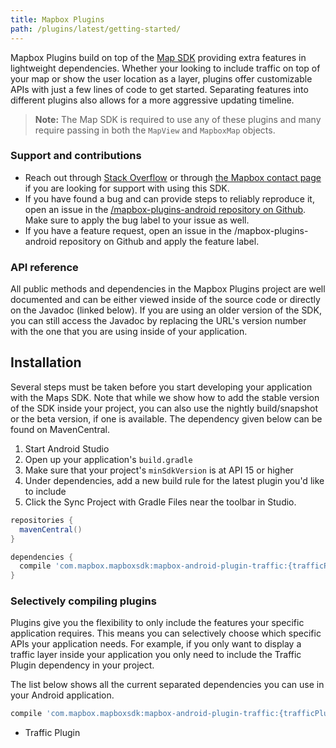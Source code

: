 ```yaml
---
title: Mapbox Plugins
path: /plugins/latest/getting-started/
---
```


Mapbox Plugins build on top of the [Map SDK](/map-sdk/latest/getting-started/) providing extra features in lightweight dependencies. Whether your looking to include traffic on top of your map or show the user location as a layer, plugins offer customizable APIs with just a few lines of code to get started. Separating features into different plugins also allows for a more aggressive updating timeline.

> **Note:** The Map SDK is required to use any of these plugins and many require passing in both the `MapView` and `MapboxMap` objects.

### Support and contributions

- Reach out through [Stack Overflow](https://stackoverflow.com/questions/tagged/mapbox+android) or through [the Mapbox contact page](https://www.mapbox.com/contact/) if you are looking for support with using this SDK.
- If you have found a bug and can provide steps to reliably reproduce it, open an issue in the [/mapbox-plugins-android repository on Github](https://github.com/mapbox/mapbox-plugins-android/issues). Make sure to apply the bug label to your issue as well.
- If you have a feature request, open an issue in the /mapbox-plugins-android repository on Github and apply the feature label.
<!--- If you want to contribute to this SDK, please read [our contribution guidelines](https://github.com/mapbox/mapbox-gl-native/blob/master/CONTRIBUTING.md) and then open a pull request with your changes.-->

### API reference
All public methods and dependencies in the Mapbox Plugins project are well documented and can be either viewed inside of the source code or directly on the Javadoc (linked below). If you are using an older version of the SDK, you can still access the Javadoc by replacing the URL's version number with the one that you are using inside of your application.

<!-- TODO -->
 <!-- - [0.1.0](https://www.mapbox.com/android-docs/api/map-sdk/5.0.2/index.html)-->

## Installation
Several steps must be taken before you start developing your application with the Maps SDK. Note that while we show how to add the stable version of the SDK inside your project, you can also use the nightly build/snapshot or the beta version, if one is available. The dependency given below can be found on MavenCentral.

1. Start Android Studio
2. Open up your application's `build.gradle`
3. Make sure that your project's `minSdkVersion` is at API 15 or higher
4. Under dependencies, add a new build rule for the latest plugin you'd like to include
5. Click the Sync Project with Gradle Files near the toolbar in Studio.

<!-- > **Note:** If your application is close or exceeds the 65k method count limit, you can mitigate this problem by enabling ProGuard inside your application. ProGuard directives are included in the Android dependencies to preserve the required classes. -->

```groovy
repositories {
  mavenCentral()
}

dependencies {
  compile 'com.mapbox.mapboxsdk:mapbox-android-plugin-traffic:{trafficPluginVersion}'
}
```

### Selectively compiling plugins

Plugins give you the flexibility to only include the features your specific application requires. This means you can selectively choose which specific APIs your application needs. For example, if you only want to display a traffic layer inside your application you only need to include the Traffic Plugin dependency in your project.

The list below shows all the current separated dependencies you can use in your Android application.

```groovy
compile 'com.mapbox.mapboxsdk:mapbox-android-plugin-traffic:{trafficPluginVersion}'
```

- Traffic Plugin

<!-- > **Note:** ProGuard directives are included in the Android dependencies to preserve the required classes.-->
